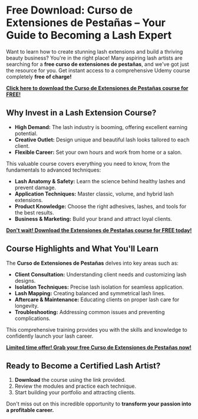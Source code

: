 # Free Download: Curso de Extensiones de Pestañas – Your Guide to Becoming a Lash Expert

Want to learn how to create stunning lash extensions and build a thriving beauty business? You're in the right place! Many aspiring lash artists are searching for a **free curso de extensiones de pestañas**, and we've got just the resource for you. Get instant access to a comprehensive Udemy course completely **free of charge!**

[**Click here to download the Curso de Extensiones de Pestañas course for FREE!**](https://udemywork.com/curso-de-extensiones-de-pestanas)

## Why Invest in a Lash Extension Course?

*   **High Demand:** The lash industry is booming, offering excellent earning potential.
*   **Creative Outlet:** Design unique and beautiful lash looks tailored to each client.
*   **Flexible Career:** Set your own hours and work from home or a salon.

This valuable course covers everything you need to know, from the fundamentals to advanced techniques:

*   **Lash Anatomy & Safety:** Learn the science behind healthy lashes and prevent damage.
*   **Application Techniques:** Master classic, volume, and hybrid lash extensions.
*   **Product Knowledge:** Choose the right adhesives, lashes, and tools for the best results.
*   **Business & Marketing:** Build your brand and attract loyal clients.

[**Don't wait! Download the Extensiones de Pestañas course for FREE today!**](https://udemywork.com/curso-de-extensiones-de-pestanas)

## Course Highlights and What You'll Learn

The **Curso de Extensiones de Pestañas** delves into key areas such as:

*   **Client Consultation:** Understanding client needs and customizing lash designs.
*   **Isolation Techniques:** Precise lash isolation for seamless application.
*   **Lash Mapping:** Creating balanced and symmetrical lash lines.
*   **Aftercare & Maintenance:** Educating clients on proper lash care for longevity.
*   **Troubleshooting:** Addressing common issues and preventing complications.

This comprehensive training provides you with the skills and knowledge to confidently launch your lash career.

[**Limited time offer! Grab your free Curso de Extensiones de Pestañas now!**](https://udemywork.com/curso-de-extensiones-de-pestanas)

## Ready to Become a Certified Lash Artist?

1.  **Download** the course using the link provided.
2.  Review the modules and practice each technique.
3.  Start building your portfolio and attracting clients.

Don't miss out on this incredible opportunity to **transform your passion into a profitable career.**

